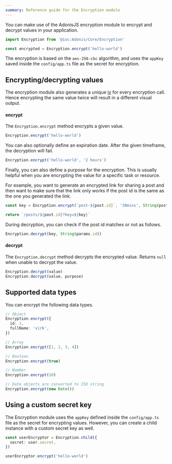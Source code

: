 ```yaml
---
summary: Reference guide for the Encryption module
---
```


You can make use of the AdonisJS encryption module to encrypt and decrypt values in your application.

```ts
import Encryption from '@ioc:Adonis/Core/Encryption'

const encrypted = Encryption.encrypt('hello-world')
```

The encryption is based on the `aes-256-cbc` algorithm, and uses the `appKey` saved inside the `config/app.ts` file as the secret for encryption.

## Encrypting/decrypting values

The encryption module also generates a unique [iv](https://en.wikipedia.org/wiki/Initialization_vector) for every encryption call. Hence encrypting the same value twice will result in a different visual output.

#### encrypt

The `Encryption.encrypt` method encrypts a given value.

```ts
Encryption.encrypt('hello-world')
```

You can also optionally define an expiration date. After the given timeframe, the decryption will fail.

```ts
Encryption.encrypt('hello-world', '2 hours')
```

Finally, you can also define a purpose for the encryption. This is usually helpful when you are encrypting the value for a specific task or resource.

For example, you want to generate an encrypted link for sharing a post and then want to make sure that the link only works if the post id is the same as the one you generated the link.

```ts
const key = Encryption.encrypt(`post-${post.id}`, '30mins', String(post.id))

return `/posts/${post.id}?key=${key}`
```

During decryption, you can check if the post id matches or not as follows.

```ts
Encryption.decrypt(key, String(params.id))
```

#### decrypt

The `Encryption.decrypt` method decrypts the encrypted value. Returns `null` when unable to decrypt the value.

```ts
Encryption.decrypt(value)
Encryption.decrypt(value, purpose)
```

## Supported data types

You can encrypt the following data types.

```ts
// Object
Encryption.encrypt({
  id: 1,
  fullName: 'virk',
})

// Array
Encryption.encrypt([1, 2, 3, 4])

// Boolean
Encryption.encrypt(true)

// Number
Encryption.encrypt(10)

// Date objects are converted to ISO string
Encryption.encrypt(new Date())
```

## Using a custom secret key

The Encryption module uses the `appKey` defined inside the `config/app.ts` file as the secret for encrypting values. However, you can create a child instance with a custom secret key as well.

```ts
const userEncryptor = Encryption.child({
  secret: user.secret,
})

userEncryptor.encrypt('hello-world')
```
